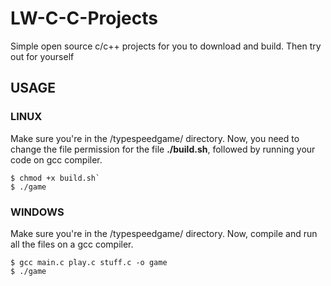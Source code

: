 # LW-C-C-Projects
Simple open source c/c++ projects for you to download and build. Then try out for yourself

## USAGE

### LINUX
Make sure you're in the /typespeedgame/ directory. Now, you need to change the file permission for the file **./build.sh**, followed by running your code on gcc compiler.
```
$ chmod +x build.sh`
$ ./game
```

### WINDOWS
Make sure you're in the /typespeedgame/ directory. Now, compile and run all the files on a gcc compiler.
```
$ gcc main.c play.c stuff.c -o game
$ ./game
```
